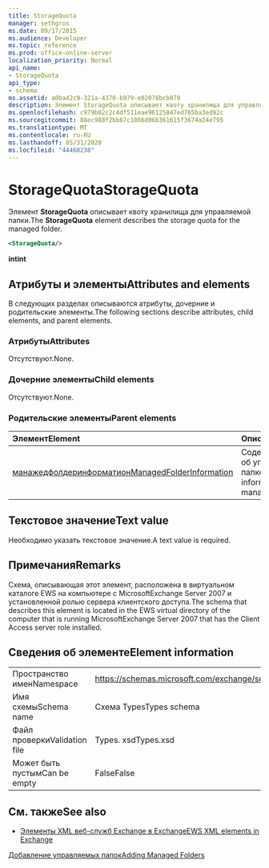 ```yaml
---
title: StorageQuota
manager: sethgros
ms.date: 09/17/2015
ms.audience: Developer
ms.topic: reference
ms.prod: office-online-server
localization_priority: Normal
api_name:
- StorageQuota
api_type:
- schema
ms.assetid: a0ba42c9-321a-4370-b979-e02078bcb070
description: Элемент StorageQuota описывает квоту хранилища для управляемой папки.
ms.openlocfilehash: c979b02c2c4df511eae96125847ed765ba3ed92c
ms.sourcegitcommit: 88ec988f2bb67c1866d06b361615f3674a24e795
ms.translationtype: MT
ms.contentlocale: ru-RU
ms.lasthandoff: 05/31/2020
ms.locfileid: "44468238"
---
```

# <a name="storagequota"></a><span data-ttu-id="eb274-103">StorageQuota</span><span class="sxs-lookup"><span data-stu-id="eb274-103">StorageQuota</span></span>

<span data-ttu-id="eb274-104">Элемент **StorageQuota** описывает квоту хранилища для управляемой папки.</span><span class="sxs-lookup"><span data-stu-id="eb274-104">The **StorageQuota** element describes the storage quota for the managed folder.</span></span> 
  
```xml
<StorageQuota/>
```

 <span data-ttu-id="eb274-105">**int**</span><span class="sxs-lookup"><span data-stu-id="eb274-105">**int**</span></span>
## <a name="attributes-and-elements"></a><span data-ttu-id="eb274-106">Атрибуты и элементы</span><span class="sxs-lookup"><span data-stu-id="eb274-106">Attributes and elements</span></span>

<span data-ttu-id="eb274-107">В следующих разделах описываются атрибуты, дочерние и родительские элементы.</span><span class="sxs-lookup"><span data-stu-id="eb274-107">The following sections describe attributes, child elements, and parent elements.</span></span>
  
### <a name="attributes"></a><span data-ttu-id="eb274-108">Атрибуты</span><span class="sxs-lookup"><span data-stu-id="eb274-108">Attributes</span></span>

<span data-ttu-id="eb274-109">Отсутствуют.</span><span class="sxs-lookup"><span data-stu-id="eb274-109">None.</span></span>
  
### <a name="child-elements"></a><span data-ttu-id="eb274-110">Дочерние элементы</span><span class="sxs-lookup"><span data-stu-id="eb274-110">Child elements</span></span>

<span data-ttu-id="eb274-111">Отсутствуют.</span><span class="sxs-lookup"><span data-stu-id="eb274-111">None.</span></span>
  
### <a name="parent-elements"></a><span data-ttu-id="eb274-112">Родительские элементы</span><span class="sxs-lookup"><span data-stu-id="eb274-112">Parent elements</span></span>

|<span data-ttu-id="eb274-113">**Элемент**</span><span class="sxs-lookup"><span data-stu-id="eb274-113">**Element**</span></span>|<span data-ttu-id="eb274-114">**Описание**</span><span class="sxs-lookup"><span data-stu-id="eb274-114">**Description**</span></span>|
|:-----|:-----|
|[<span data-ttu-id="eb274-115">манажедфолдеринформатион</span><span class="sxs-lookup"><span data-stu-id="eb274-115">ManagedFolderInformation</span></span>](managedfolderinformation.md) <br/> |<span data-ttu-id="eb274-116">Содержит сведения об управляемой папке.</span><span class="sxs-lookup"><span data-stu-id="eb274-116">Contains information about a managed folder.</span></span>  <br/> |
   
## <a name="text-value"></a><span data-ttu-id="eb274-117">Текстовое значение</span><span class="sxs-lookup"><span data-stu-id="eb274-117">Text value</span></span>

<span data-ttu-id="eb274-118">Необходимо указать текстовое значение.</span><span class="sxs-lookup"><span data-stu-id="eb274-118">A text value is required.</span></span>
  
## <a name="remarks"></a><span data-ttu-id="eb274-119">Примечания</span><span class="sxs-lookup"><span data-stu-id="eb274-119">Remarks</span></span>

<span data-ttu-id="eb274-120">Схема, описывающая этот элемент, расположена в виртуальном каталоге EWS на компьютере с MicrosoftExchange Server 2007 и установленной ролью сервера клиентского доступа.</span><span class="sxs-lookup"><span data-stu-id="eb274-120">The schema that describes this element is located in the EWS virtual directory of the computer that is running MicrosoftExchange Server 2007 that has the Client Access server role installed.</span></span>
  
## <a name="element-information"></a><span data-ttu-id="eb274-121">Сведения об элементе</span><span class="sxs-lookup"><span data-stu-id="eb274-121">Element information</span></span>

|||
|:-----|:-----|
|<span data-ttu-id="eb274-122">Пространство имен</span><span class="sxs-lookup"><span data-stu-id="eb274-122">Namespace</span></span>  <br/> |https://schemas.microsoft.com/exchange/services/2006/types  <br/> |
|<span data-ttu-id="eb274-123">Имя схемы</span><span class="sxs-lookup"><span data-stu-id="eb274-123">Schema name</span></span>  <br/> |<span data-ttu-id="eb274-124">Схема Types</span><span class="sxs-lookup"><span data-stu-id="eb274-124">Types schema</span></span>  <br/> |
|<span data-ttu-id="eb274-125">Файл проверки</span><span class="sxs-lookup"><span data-stu-id="eb274-125">Validation file</span></span>  <br/> |<span data-ttu-id="eb274-126">Types. xsd</span><span class="sxs-lookup"><span data-stu-id="eb274-126">Types.xsd</span></span>  <br/> |
|<span data-ttu-id="eb274-127">Может быть пустым</span><span class="sxs-lookup"><span data-stu-id="eb274-127">Can be empty</span></span>  <br/> |<span data-ttu-id="eb274-128">False</span><span class="sxs-lookup"><span data-stu-id="eb274-128">False</span></span>  <br/> |
   
## <a name="see-also"></a><span data-ttu-id="eb274-129">См. также</span><span class="sxs-lookup"><span data-stu-id="eb274-129">See also</span></span>



- [<span data-ttu-id="eb274-130">Элементы XML веб-служб Exchange в Exchange</span><span class="sxs-lookup"><span data-stu-id="eb274-130">EWS XML elements in Exchange</span></span>](ews-xml-elements-in-exchange.md)


[<span data-ttu-id="eb274-131">Добавление управляемых папок</span><span class="sxs-lookup"><span data-stu-id="eb274-131">Adding Managed Folders</span></span>](https://msdn.microsoft.com/library/846658c6-7043-40fb-8439-19f97c2a967f%28Office.15%29.aspx)

